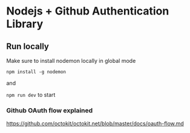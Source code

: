 # Nodejs + Github Authentication Library

## Run locally

Make sure to install nodemon locally in global mode

`npm install -g nodemon`

and

`npm run dev` to start


### Github OAuth flow explained

https://github.com/octokit/octokit.net/blob/master/docs/oauth-flow.md